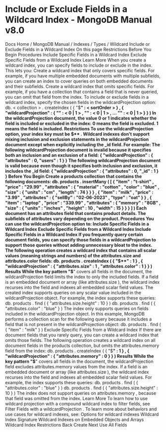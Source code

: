 # Include or Exclude Fields in a Wildcard Index - MongoDB Manual v8.0


Docs Home / MongoDB Manual / Indexes / Types / Wildcard Include or Exclude Fields in a Wildcard Index On this page Restrictions Before You Begin Procedures Include Specific Fields in a Wildcard Index Exclude Specific Fields from a Wildcard Index Learn More When you create a wildcard index, you can specify fields to include or
exclude in the index. This lets you: Create a wildcard index that only covers specific fields. For example,
if you have multiple embedded documents with multiple subfields, you
can create an index to cover queries on both embedded documents and
their subfields. Create a wildcard index that omits specific fields. For example, if
you have a collection that contains a field that is never queried, you
can omit that field from the index. To include or exclude fields in a wildcard index, specify the chosen
fields in the wildcardProjection option: db. < collection > . createIndex ( { "$**" : < sortOrder > } , { "wildcardProjection" : { "<field1>" : < 0 | 1 > , "<field2>" : < 0 | 1 > , ... "<fieldN>" : < 0 | 1 > } } ) In the wildcardProjection document, the value 0 or 1 indicates whether the field is included or excluded in the index: 0 means the field is excluded. 1 means the field is included. Restrictions To use the wildcardProjection option, your index key must be $** . Wildcard indexes don't support mixing inclusion and exclusion
statements in the wildcardProjection document except when
explicitly including the _id field. For example: The following wildcardProjection document is invalid because
it specifies both an inclusion and an exclusion of a field: { "wildcardProjection" : { "attributes" : 0, "users" : 1 } } The following wildcardProjection document is valid because
even though it specifies both inclusion and exclusion, it includes
the _id field: { "wildcardProjection" : { "attributes" : 0, "_id" : 1 } } Before You Begin Create a products collection that contains the following documents: db. products . insertMany ( [ { "item" : "t-shirt" , "price" : "29.99" , "attributes" : { "material" : "cotton" , "color" : "blue" , "size" : { "units" : "cm" , "length" : 74 } } } , { "item" : "milk" , "price" : "3.99" , "attributes" : { "sellBy" : "02-06-2023" , "type" : "oat" } } , { "item" : "laptop" , "price" : "339.99" , "attributes" : { "memory" : "8GB" , "size" : { "units" : "inches" , "height" : 10 , "width" : 15 } } } ] ) Each document has an attributes field that contains product details.
The subfields of attributes vary depending on the product. Procedures You can use the wildcardProjection option to: Include Specific Fields in a Wildcard Index Exclude Specific Fields from a Wildcard Index Include Specific Fields in a Wildcard Index If you frequently query certain document fields, you can specify those
fields in a wildcardProjection to support those queries without
adding unnecessary bloat to the index. The following operation creates a wildcard index that contains all
scalar values (meaning strings and numbers) of the attributes.size and attributes.color fields: db. products . createIndex ( { "$**" : 1 } , { "wildcardProjection" : { "attributes.size" : 1 , "attributes.color" : 1 } } ) Results While the key pattern "$**" covers all fields in the document, the wildcardProjection field limits the index to only the included
fields. If a field is an embedded document or array (like attributes.size ),
the wildcard index recurses into the field and indexes all embedded
scalar field values. The created index supports queries on any scalar value included in the wildcardProjection object. For example, the index supports these
queries: db. products . find ( { "attributes.size.height" : 10 } ) db. products . find ( { "attributes.color" : "blue" } ) The index only supports queries on fields included in the wildcardProjection object. In this example, MongoDB performs
a collection scan for the following query because it includes
a field that is not present in the wildcardProjection object: db. products . find ( { "item" : "milk" } ) Exclude Specific Fields from a Wildcard Index If there are document fields that you rarely query, you can create a
wildcard index that omits those fields. The following operation creates a wildcard index on all document fields
in the products collection, but omits the attributes.memory field from the index: db. products . createIndex ( { "$**" : 1 } , { "wildcardProjection" : { "attributes.memory" : 0 } } ) Results While the key pattern "$**" covers all fields in the document, the wildcardProjection field excludes attributes.memory values from
the index. If a field is an embedded document or array (like attributes.size ),
the wildcard index recurses into the field and indexes all embedded
scalar field values. For example, the index supports these queries: db. products . find ( { "attributes.color" : "blue" } ) db. products . find ( { "attributes.size.height" : 10 } ) The index does not support queries on attributes.memory , because
that field was omitted from the index. Learn More To learn how to use wildcard projection with a compound wildcard index
to filter fields, see Filter Fields with a wildcardProjection . To learn more about behaviors and use cases for wildcard indexes, see: Options for wildcard indexes Wildcard Index Signature Wildcard Indexes on Embedded Objects and Arrays Wildcard Index Restrictions Back Create Next Use All Fields
